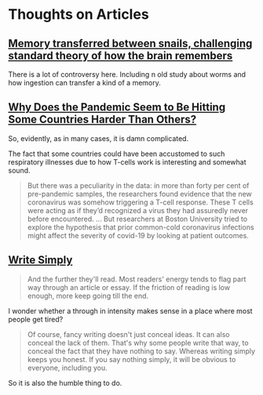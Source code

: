 # Thoughts on Articles

## [Memory transferred between snails, challenging standard theory of how the brain remembers](https://www.statnews.com/2018/05/14/memory-transfer-between-snails-challenges-standard-theory/)
 
 There is a lot of controversy here. Including n old study about worms and how ingestion can transfer a kind of a memory.

## [Why Does the Pandemic Seem to Be Hitting Some Countries Harder Than Others?](https://www.newyorker.com/magazine/2021/03/01/why-does-the-pandemic-seem-to-be-hitting-some-countries-harder-than-others)

So, evidently, as in many cases, it is damn complicated. 

The fact that some countries could have been accustomed to such respiratory illnesses due to how T-cells work is interesting and somewhat sound.

>   But there was a peculiarity in the data: in more than forty per cent of pre-pandemic samples, the researchers found evidence that the new coronavirus was somehow triggering a T-cell response. These T cells were acting as if they’d recognized a virus they had assuredly never before encountered.
    ...
    But researchers at Boston University tried to explore the hypothesis that prior common-cold coronavirus infections might affect the severity of covid-19 by looking at patient outcomes.

## [Write Simply](http://paulgraham.com/simply.html)

> And the further they'll read. Most readers' energy tends to flag part way through an article or essay. If the friction of reading is low enough, more keep going till the end.

I wonder whether a through in intensity makes sense in a place where most people get tired?

> Of course, fancy writing doesn't just conceal ideas. It can also conceal the lack of them. That's why some people write that way, to conceal the fact that they have nothing to say. Whereas writing simply keeps you honest. If you say nothing simply, it will be obvious to everyone, including you.

So it is also the humble thing to do. 
